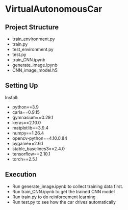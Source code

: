 # VirtualAutonomousCar
## Project Structure
- train_environment.py
- train.py
- test_environment.py
- test.py
- train_CNN.ipynb
- generate_image.ipynb
- CNN_image_model.h5
## Setting Up
Install:
- python==3.9
- carla==0.9.15
- gymnasium==0.29.1
- keras==2.10.0
- matplotlib==3.9.4
- numpy==1.26.4
- opencv-python==4.10.0.84
- pygame==2.6.1
- stable_baselines3==2.4.0
- tensorflow==2.10.1
- torch==2.5.1
## Execution
- Run generate_image.ipynb to collect training data first.
- Run train_CNN.ipynb to get the trained CNN model
- Run train.py to do reinforcement learning
- Run test.py to see how the car drives automatically
